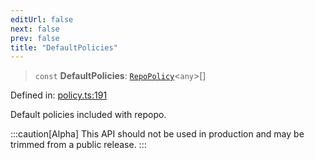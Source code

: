 ```yaml
---
editUrl: false
next: false
prev: false
title: "DefaultPolicies"
---
```


> `const` **DefaultPolicies**: [`RepoPolicy`](/api/interfaces/repopolicy/)\<`any`\>[]

Defined in: [policy.ts:191](https://github.com/tylerbutler/tools-monorepo/blob/main/packages/repopo/src/policy.ts#L191)

Default policies included with repopo.

:::caution[Alpha]
This API should not be used in production and may be trimmed from a public release.
:::
